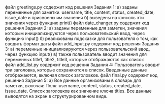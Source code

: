 файл greetings.py содержит код решения Задания 1: a) заданы переменные для заметки: username, title, content, status, created_date, issue_date и присвоены им значения
                                                  б) выведены на консоль эти значения через функцию print()
файл date_changer.py содержит код решения Задания 2: a) заданы переменные для заметки, значения которым инициализируются через пользовательский ввод, через функцию input()
                                                     б) реализованы подсказки для пользователя о том, как вводить формат даты
файл add_input.py содержит код решения Задания 3: a) переменные инициализируются через пользовательский ввод, через функцию input()
                                                  в) также пользователь вводит значения для переменных title1, title2, title3, которые отображаются как список  
файл add_list.py содержит код решения Задания 4: Пользователь вводит три заголовка, которые сохраняются в список. Введенные данные отображаются, включая список заголовков.
файл final.py содержит код решения Задания 5: a) Все данные организованы в словарь для заметки, включая:
                                                 Поля: username, content, status, created_date, issue_date.
                                                 Список заголовков как значение ключа titles.
                                                 Все данные выводятся на экран в структурированном виде. 
